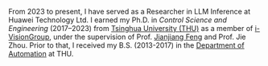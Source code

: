 From 2023 to present, I have served as a Researcher in LLM Inference at Huawei Technology Ltd. 
I earned my Ph.D. in <i>Control Science and Engineering</i> (2017–2023) from [Tsinghua University (THU)](https://www.tsinghua.edu.cn) as a member of [i-VisionGroup](https://ivg.au.tsinghua.edu.cn/), under the supervision of Prof. [Jianjiang Feng](http://ivg.au.tsinghua.edu.cn/~jfeng) and Prof. Jie Zhou.
Prior to that, I received my B.S. (2013-2017) in the [Department of Automation](https://www.au.tsinghua.edu.cn/) at THU.
